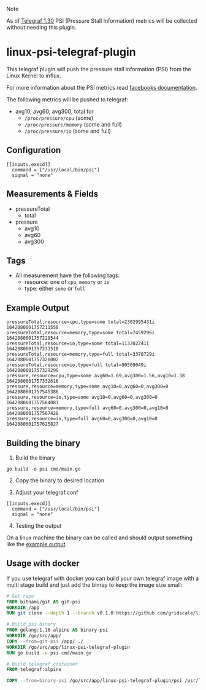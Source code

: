 > [!NOTE]  
> As of [Telegraf 1.30](https://github.com/influxdata/telegraf/releases/tag/v1.30.0) PSI (Pressure Stall Information) metrics will be collected without needing this plugin.

# linux-psi-telegraf-plugin

This telegraf plugin will push the pressure stall information (PSI) from the Linux Kernel to influx.

For more information about the PSI metrics read [facebooks documentation](https://facebookmicrosites.github.io/psi/).

The following metrics will be pushed to telegraf:

- avg10, avg60, avg300, total for
  - `/proc/pressure/cpu` (some)
  - `/proc/pressure/memory` (some and full)
  - `/proc/pressure/io` (some and full)

## Configuration

```
[[inputs.execd]]
  command = ["/usr/local/bin/psi"]
  signal = "none"
```

## Measurements & Fields

- pressureTotal
  - total
- pressure
  - avg10
  - avg60
  - avg300

## Tags

- All measurement have the following tags:
  - resource: one of `cpu`, `memory` or `io`
  - type: either `some` or `full`


## Example Output

```
pressureTotal,resource=cpu,type=some total=2302995431i 1642080601757211558
pressureTotal,resource=memory,type=some total=7459296i 1642080601757229544
pressureTotal,resource=io,type=some total=113202241i 1642080601757233510
pressureTotal,resource=memory,type=full total=3378729i 1642080601757326002
pressureTotal,resource=io,type=full total=90569049i 1642080601757329299
pressure,resource=cpu,type=some avg60=1.69,avg300=1.56,avg10=1.38 1642080601757332616
pressure,resource=memory,type=some avg10=0,avg60=0,avg300=0 1642080601757545386
pressure,resource=io,type=some avg10=0,avg60=0,avg300=0 1642080601757564081
pressure,resource=memory,type=full avg60=0,avg300=0,avg10=0 1642080601757567428
pressure,resource=io,type=full avg60=0,avg300=0,avg10=0 1642080601757625827
```

## Building the binary

1. Build the binary

```
go build -o psi cmd/main.go
```

2. Copy the binary to desired location

3. Adjust your telegraf.conf

```
[[inputs.execd]]
  command = ["/usr/local/bin/psi"]
  signal = "none"
```

4. Testing the output

On a linux machine the binary can be called and should output something like the [example output](#example-output).

## Usage with docker

If you use telegraf with docker you can build your own telegraf image with a multi stage build and just add the binray to keep the image size small:


```Dockerfile
# Get repo
FROM bitnami/git AS git-psi
WORKDIR /app
RUN git clone --depth 1 --branch v0.1.0 https://github.com/gridscale/linux-psi-telegraf-plugin.git linux-psi-telegraf-plugin

# Build psi binary
FROM golang:1.16-alpine AS binary-psi
WORKDIR /go/src/app/
COPY --from=git-psi /app/ ./
WORKDIR /go/src/app/linux-psi-telegraf-plugin
RUN go build -o psi cmd/main.go

# Build telegraf container
FROM telegraf:alpine

COPY --from=binary-psi /go/src/app/linux-psi-telegraf-plugin/psi /usr/local/bin/psi
```
